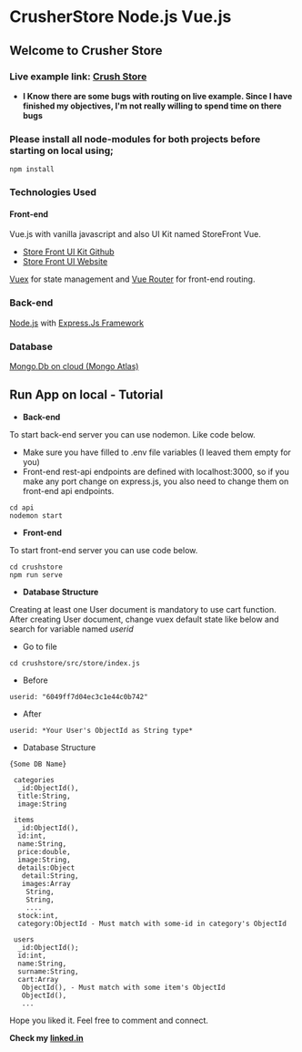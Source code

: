 # CrusherStore Node.js Vue.js
## Welcome to **Crusher Store** ##
### Live example link: [Crush Store](https://crushstorevue.herokuapp.com) ###
* **I Know there are some bugs with routing on live example. Since I have finished my objectives, I'm not really willing to spend time on there bugs**

### Please install all node-modules for both projects before starting on local using; ###
```
npm install
```


### Technologies Used ###
#### Front-end #####
Vue.js with vanilla javascript and also UI Kit named StoreFront Vue.
* [Store Front UI Kit Github](https://github.com/vuestorefront)
* [Store Front UI Website](https://www.storefrontui.io)

[Vuex](https://vuex.vuejs.org) for state management and [Vue Router](https://router.vuejs.org) for front-end routing.
### Back-end ###
[Node.js](https://nodejs.org/en/) with [Express.Js Framework](https://expressjs.com)
### Database ###
[Mongo.Db on cloud (Mongo Atlas)](https://www.mongodb.com/cloud/atlas)

## Run App on local - Tutorial ##
* **Back-end**

To start back-end server you can use nodemon. Like code below.

* Make sure you have filled to .env file variables (I leaved them empty for you)
* Front-end rest-api endpoints are defined with localhost:3000, so if you make any port change on express.js, you also need to change them on front-end api endpoints.

```
cd api
nodemon start
```

* **Front-end**

To start front-end server you can use code below.

```
cd crushstore
npm run serve
```

* **Database Structure**

Creating at least one User document is mandatory to use cart function. After creating User document, change vuex default state like below and search for variable named *userid*
* Go to file

````
cd crushstore/src/store/index.js
````

* Before

````
userid: "6049ff7d04ec3c1e44c0b742"
````

* After

````
userid: *Your User's ObjectId as String type*
````

* Database Structure

````
{Some DB Name}

 categories
  _id:ObjectId(),
  title:String,
  image:String
  
 items
  _id:ObjectId(),
  id:int,
  name:String,
  price:double,
  image:String,
  details:Object
   detail:String,
   images:Array
    String,
    String,
    ....
  stock:int,
  category:ObjectId - Must match with some-id in category's ObjectId
  
 users
  _id:ObjectId();
  id:int,
  name:String,
  surname:String,
  cart:Array
   ObjectId(), - Must match with some item's ObjectId
   ObjectId(),
   ...
````

Hope you liked it. Feel free to comment and connect.

**Check my [linked.in](https://www.linkedin.com/in/barış-demirezen-655879190/)**
